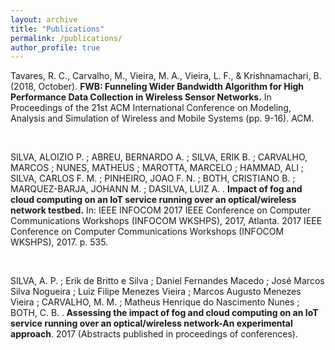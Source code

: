 ```yaml
---
layout: archive
title: "Publications"
permalink: /publications/
author_profile: true
---
```


Tavares, R. C., Carvalho, M., Vieira, M. A., Vieira, L. F., & Krishnamachari, B. (2018, October). <b>FWB: Funneling Wider Bandwidth Algorithm for High Performance Data Collection in Wireless Sensor Networks.</b> In Proceedings of the 21st ACM International Conference on Modeling, Analysis and Simulation of Wireless and Mobile Systems (pp. 9-16). ACM.

<br/>

SILVA, ALOIZIO P. ; ABREU, BERNARDO A. ; SILVA, ERIK B. ; CARVALHO, MARCOS ; NUNES, MATHEUS ; MAROTTA, MARCELO ; HAMMAD, ALI ; SILVA, CARLOS F. M. ; PINHEIRO, JOAO F. N. ; BOTH, CRISTIANO B. ; MARQUEZ-BARJA, JOHANN M. ; DASILVA, LUIZ A. . <b>Impact of fog and cloud computing on an IoT service running over an optical/wireless network testbed.</b> In: IEEE INFOCOM 2017 IEEE Conference on Computer Communications Workshops (INFOCOM WKSHPS), 2017, Atlanta. 2017 IEEE Conference on Computer Communications Workshops (INFOCOM WKSHPS), 2017. p. 535. 

<br/>

SILVA, A. P. ; Erik de Britto e Silva ; Daniel Fernandes Macedo ; José Marcos Silva Nogueira ; Luiz Filipe Menezes Vieira ; Marcos Augusto Menezes Vieira ; CARVALHO, M. M. ; Matheus Henrique do Nascimento Nunes ; BOTH, C. B. .<b> Assessing the impact of fog and cloud computing on an IoT service running over an optical/wireless network-An experimental approach</b>. 2017 (Abstracts published in proceedings of conferences).



